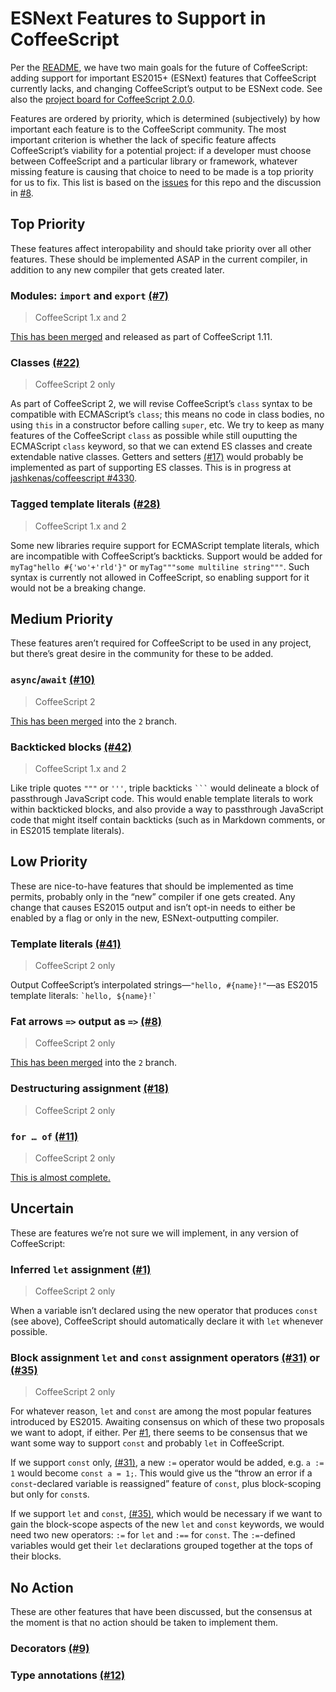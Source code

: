 # ESNext Features to Support in CoffeeScript

Per the [README](./README.md), we have two main goals for the future of CoffeeScript: adding support for important ES2015+ (ESNext) features that CoffeeScript currently lacks, and changing CoffeeScript’s output to be ESNext code. See also the [project board for CoffeeScript 2.0.0](https://github.com/coffeescript6/discuss/projects/1).

Features are ordered by priority, which is determined (subjectively) by how important each feature is to the CoffeeScript community. The most important criterion is whether the lack of specific feature affects CoffeeScript’s viability for a potential project: if a developer must choose between CoffeeScript and a particular library or framework, whatever missing feature is causing that choice to need to be made is a top priority for us to fix. This list is based on the [issues](https://github.com/coffeescript6/discuss/issues) for this repo and the discussion in [#8](https://github.com/coffeescript6/discuss/issues/8).

## Top Priority

These features affect interopability and should take priority over all other features. These should be implemented ASAP in the current compiler, in addition to any new compiler that gets created later.

### Modules: `import` and `export` [(#7)](https://github.com/coffeescript6/discuss/issues/7)

> CoffeeScript 1.x and 2

[This has been merged](https://github.com/jashkenas/coffeescript/pull/4300) and released as part of CoffeeScript 1.11.

### Classes [(#22)](https://github.com/coffeescript6/discuss/issues/22)

> CoffeeScript 2 only

As part of CoffeeScript 2, we will revise CoffeeScript’s `class` syntax to be compatible with ECMAScript’s `class`; this means no code in class bodies, no using `this` in a constructor before calling `super`, etc. We try to keep as many features of the CoffeeScript `class` as possible while still ouputting the ECMAScript `class` keyword, so that we can extend ES classes and create extendable native classes. Getters and setters [(#17)](https://github.com/coffeescript6/discuss/issues/17) would probably be implemented as part of supporting ES classes. This is in progress at [jashkenas/coffeescript #4330](https://github.com/jashkenas/coffeescript/pull/4330).

### Tagged template literals [(#28)](https://github.com/coffeescript6/discuss/issues/28)

> CoffeeScript 1.x and 2

Some new libraries require support for ECMAScript template literals, which are incompatible with CoffeeScript’s backticks. Support would be added for `myTag"hello #{'wo'+'rld'}"` or `myTag"""some multiline string"""`. Such syntax is currently not allowed in CoffeeScript, so enabling support for it would not be a breaking change.

## Medium Priority

These features aren’t required for CoffeeScript to be used in any project, but there’s great desire in the community for these to be added.

### `async`/`await` [(#10)](https://github.com/coffeescript6/discuss/issues/10)

> CoffeeScript 2

[This has been merged](https://github.com/jashkenas/coffeescript/pull/3757) into the `2` branch.

### Backticked blocks [(#42)](https://github.com/coffeescript6/discuss/issues/42)

> CoffeeScript 1.x and 2

Like triple quotes `"""` or `'''`, triple backticks ```` ``` ```` would delineate a block of passthrough JavaScript code. This would enable template literals to work within backticked blocks, and also provide a way to passthrough JavaScript code that might itself contain backticks (such as in Markdown comments, or in ES2015 template literals).

## Low Priority

These are nice-to-have features that should be implemented as time permits, probably only in the “new” compiler if one gets created. Any change that causes ES2015 output and isn’t opt-in needs to either be enabled by a flag or only in the new, ESNext-outputting compiler.

### Template literals [(#41)](https://github.com/coffeescript6/discuss/issues/41)

> CoffeeScript 2 only

Output CoffeeScript’s interpolated strings—`"hello, #{name}!"`—as ES2015 template literals: `` `hello, ${name}!` ``

### Fat arrows `=>` output as `=>` [(#8)](https://github.com/coffeescript6/discuss/issues/8)

> CoffeeScript 2 only

[This has been merged](https://github.com/jashkenas/coffeescript/pull/4311) into the `2` branch.

### Destructuring assignment [(#18)](https://github.com/coffeescript6/discuss/issues/18)

> CoffeeScript 2 only

### `for … of` [(#11)](https://github.com/coffeescript6/discuss/issues/11)

> CoffeeScript 2 only

[This is almost complete.](https://github.com/jashkenas/coffeescript/pull/4306)

## Uncertain

These are features we’re not sure we will implement, in any version of CoffeeScript:

### Inferred `let` assignment [(#1)](https://github.com/coffeescript6/discuss/issues/1)

> CoffeeScript 2 only

When a variable isn’t declared using the new operator that produces `const` (see above), CoffeeScript should automatically declare it with `let` whenever possible.

### Block assignment `let` and `const` assignment operators [(#31)](https://github.com/coffeescript6/discuss/issues/31) or [(#35)](https://github.com/coffeescript6/discuss/issues/35)

> CoffeeScript 2 only

For whatever reason, `let` and `const` are among the most popular features introduced by ES2015. Awaiting consensus on which of these two proposals we want to adopt, if either. Per [#1](https://github.com/coffeescript6/discuss/issues/1), there seems to be consensus that we want some way to support `const` and probably `let` in CoffeeScript.

If we support `const` only, [(#31)](https://github.com/coffeescript6/discuss/issues/31), a new `:=` operator would be added, e.g. `a := 1` would become `const a = 1;`. This would give us the “throw an error if a `const`-declared variable is reassigned” feature of `const`, plus block-scoping but only for `const`s.

If we support `let` and `const`, [(#35)](https://github.com/coffeescript6/discuss/issues/35), which would be necessary if we want to gain the block-scope aspects of the new `let` and `const` keywords, we would need two new operators: `:=` for `let` and `:==` for `const`. The `:=`-defined variables would get their `let` declarations grouped together at the tops of their blocks.

## No Action

These are other features that have been discussed, but the consensus at the moment is that no action should be taken to implement them.

### Decorators [(#9)](https://github.com/coffeescript6/discuss/issues/9)

### Type annotations [(#12)](https://github.com/coffeescript6/discuss/issues/12)

